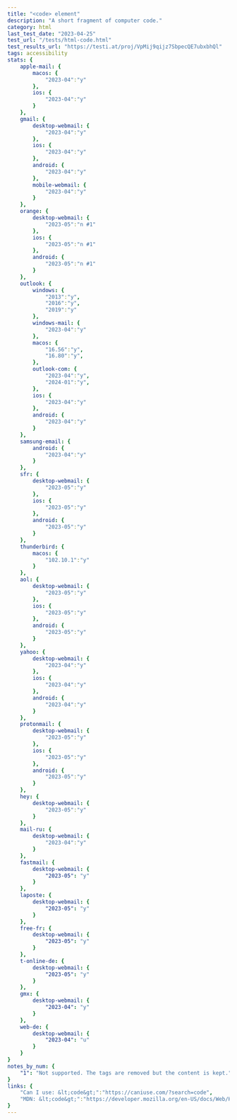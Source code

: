 ```yaml
---
title: "<code> element"
description: "A short fragment of computer code."
category: html
last_test_date: "2023-04-25"
test_url: "/tests/html-code.html"
test_results_url: "https://testi.at/proj/VpMij9qijz7SbpecQE7ubxbhQl"
tags: accessibility
stats: {
    apple-mail: {
        macos: {
            "2023-04":"y"
        },
        ios: {
            "2023-04":"y"
        }
    },
    gmail: {
        desktop-webmail: {
            "2023-04":"y"
        },
        ios: {
            "2023-04":"y"
        },
        android: {
            "2023-04":"y"
        },
        mobile-webmail: {
            "2023-04":"y"
        }
    },
    orange: {
        desktop-webmail: {
            "2023-05":"n #1"
        },
        ios: {
            "2023-05":"n #1"
        },
        android: {
            "2023-05":"n #1"
        }
    },
    outlook: {
        windows: {
            "2013":"y",
            "2016":"y",
            "2019":"y"
        },
        windows-mail: {
            "2023-04":"y"
        },
        macos: {
            "16.56":"y",
            "16.80":"y",
        },
        outlook-com: {
            "2023-04":"y",
            "2024-01":"y",
        },
        ios: {
            "2023-04":"y"
        },
        android: {
            "2023-04":"y"
        }
    },
    samsung-email: {
        android: {
            "2023-04":"y"
        }
    },
    sfr: {
        desktop-webmail: {
            "2023-05":"y"
        },
        ios: {
            "2023-05":"y"
        },
        android: {
            "2023-05":"y"
        }
    },
    thunderbird: {
        macos: {
            "102.10.1":"y"
        }
    },
    aol: {
        desktop-webmail: {
            "2023-05":"y"
        },
        ios: {
            "2023-05":"y"
        },
        android: {
            "2023-05":"y"
        }
    },
    yahoo: {
        desktop-webmail: {
            "2023-04":"y"
        },
        ios: {
            "2023-04":"y"
        },
        android: {
            "2023-04":"y"
        }
    },
    protonmail: {
        desktop-webmail: {
            "2023-05":"y"
        },
        ios: {
            "2023-05":"y"
        },
        android: {
            "2023-05":"y"
        }
    },
    hey: {
        desktop-webmail: {
            "2023-05":"y"
        }
    },
    mail-ru: {
        desktop-webmail: {
            "2023-04":"y"
        }
    },
    fastmail: {
        desktop-webmail: {
            "2023-05": "y"
        }
    },
    laposte: {
        desktop-webmail: {
            "2023-05": "y"
        }
    },
    free-fr: {
        desktop-webmail: {
            "2023-05": "y"
        }
    },
    t-online-de: {
        desktop-webmail: {
            "2023-05": "y"
        }
    },
    gmx: {
        desktop-webmail: {
            "2023-04": "y"
        }
    },
    web-de: {
        desktop-webmail: {
            "2023-04": "u"
        }
    }
}
notes_by_num: {
    "1": "Not supported. The tags are removed but the content is kept."
}
links: {
    "Can I use: &lt;code&gt;":"https://caniuse.com/?search=code",
    "MDN: &lt;code&gt;":"https://developer.mozilla.org/en-US/docs/Web/HTML/Element/code"
}
---
```

